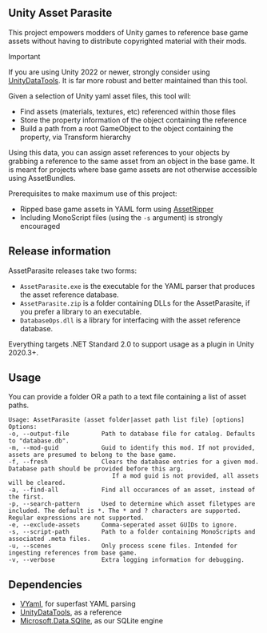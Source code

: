 ## Unity Asset Parasite
This project empowers modders of Unity games to reference base game assets without having to distribute copyrighted material with their mods.


> [!IMPORTANT]  
> If you are using Unity 2022 or newer, strongly consider using [UnityDataTools](https://github.com/Unity-Technologies/UnityDataTools/). It is far more robust and better maintained than this tool.

Given a selection of Unity yaml asset files, this tool will:
- Find assets (materials, textures, etc) referenced within those files
- Store the property information of the object containing the reference
- Build a path from a root GameObject to the object containing the property, via Transform hierarchy

Using this data, you can assign asset references to your objects by grabbing a reference to the same asset from an object in the base game. It is meant for projects where base game assets are not otherwise accessible using AssetBundles.

Prerequisites to make maximum use of this project:
- Ripped base game assets in YAML form using [AssetRipper](https://github.com/AssetRipper/AssetRipper)
- Including MonoScript files (using the `-s` argument) is strongly encouraged

## Release information

AssetParasite releases take two forms:
- `AssetParasite.exe` is the executable for the YAML parser that produces the asset reference database.
- `AssetParasite.zip` is a folder containing DLLs for the AssetParasite, if you prefer a library to an executable.
- `DatabaseOps.dll` is a library for interfacing with the asset reference database.

Everything targets .NET Standard 2.0 to support usage as a plugin in Unity 2020.3+.

## Usage
You can provide a folder OR a path to a text file containing a list of asset paths.
```
Usage: AssetParasite (asset folder|asset path list file) [options]
Options:
-o, --output-file         Path to database file for catalog. Defaults to "database.db".
-m, --mod-guid            Guid to identify this mod. If not provided, assets are presumed to belong to the base game.
-f, --fresh               Clears the database entries for a given mod. Database path should be provided before this arg.
                             If a mod guid is not provided, all assets will be cleared.
-a, --find-all            Find all occurances of an asset, instead of the first.
-p, --search-pattern      Used to determine which asset filetypes are included. The default is *. The * and ? characters are supported. Regular expressions are not supported.
-e, --exclude-assets      Comma-seperated asset GUIDs to ignore.
-s, --script-path         Path to a folder containing MonoScripts and associated .meta files.
-u, --scenes              Only process scene files. Intended for ingesting references from base game.
-v, --verbose             Extra logging information for debugging.
```

## Dependencies
- [VYaml](https://github.com/hadashiA/VYaml), for superfast YAML parsing
- [UnityDataTools](https://github.com/Unity-Technologies/UnityDataTools/), as a reference
- [Microsoft.Data.SQlite](https://learn.microsoft.com/en-us/dotnet/standard/data/sqlite/?tabs=net-cli), as our SQLite engine